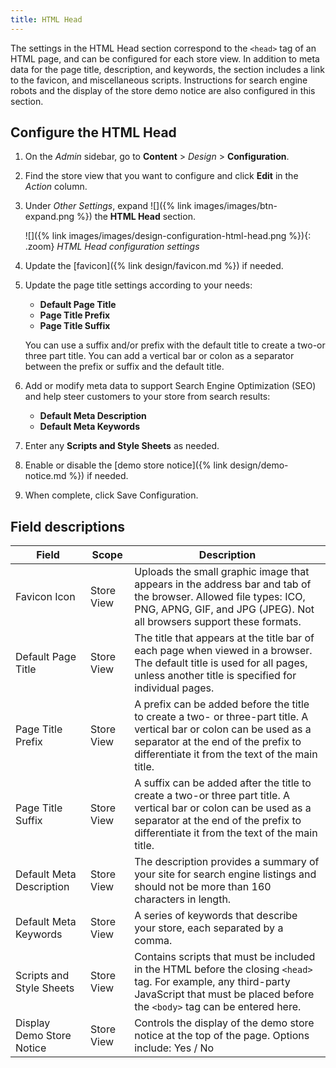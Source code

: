 ```yaml
---
title: HTML Head
---
```


The settings in the HTML Head section correspond to the `<head>` tag of an HTML page, and can be configured for each store view. In addition to meta data for the page title, description, and keywords, the section includes a link to the favicon, and miscellaneous scripts. Instructions for search engine robots and the display of the store demo notice are also configured in this section.

## Configure the HTML Head

1. On the _Admin_ sidebar, go to **Content** > _Design_ > **Configuration**.

1. Find the store view that you want to configure and click **Edit** in the _Action_ column.

1. Under _Other Settings_, expand ![]({% link images/images/btn-expand.png %}) the **HTML Head** section.

   ![]({% link images/images/design-configuration-html-head.png %}){: .zoom}
   _HTML Head configuration settings_

1. Update the [favicon]({% link design/favicon.md %}) if needed.

1. Update the page title settings according to your needs:

   - **Default Page Title**
   - **Page Title Prefix**
   - **Page Title Suffix**

   You can use a suffix and/or prefix with the default title to create a two-or three part title. You can add a vertical bar or colon as a separator between the prefix or suffix and the default title.

1. Add or modify meta data to support Search Engine Optimization (SEO) and help steer customers to your store from search results:

   - **Default Meta Description**
   - **Default Meta Keywords**

1. Enter any **Scripts and Style Sheets** as needed.

1. Enable or disable the [demo store notice]({% link design/demo-notice.md %}) if needed.

1. When complete, click <span class="btn">Save Configuration</span>.

## Field descriptions

|Field|Scope|Description|
|--- |--- |--- |
|Favicon Icon|Store View|Uploads the small graphic image that appears in the address bar and tab of the browser. Allowed file types: ICO, PNG, APNG, GIF, and JPG (JPEG). Not all browsers support these formats.|
|Default Page Title|Store View|The title that appears at the title bar of each page when viewed in a  browser. The default title is used for all pages, unless another title is specified for individual pages.|
|Page Title Prefix|Store View|A prefix can be added before the title to create a two- or three-part title. A vertical bar or colon can be used  as a separator at the end of the prefix to differentiate it from the text of the main title.|
|Page Title Suffix|Store View|A suffix can be added after the title to create a two-or three part title. A vertical bar or colon can be used as a separator at the end of the prefix to differentiate it from the text of the main title.|
|Default Meta Description|Store View|The description provides a summary of your site for search engine listings and should not be more than 160 characters in length.|
|Default Meta Keywords|Store View|A series of keywords that describe your store, each separated by a comma.|
|Scripts and Style Sheets|Store View|Contains scripts that must be included in the HTML before the closing `<head>` tag. For example, any third-party JavaScript that must be placed before the `<body>` tag can be entered here.|
|Display Demo Store Notice|Store View|Controls the display of the demo store notice at the top of the page. Options include: Yes / No|
